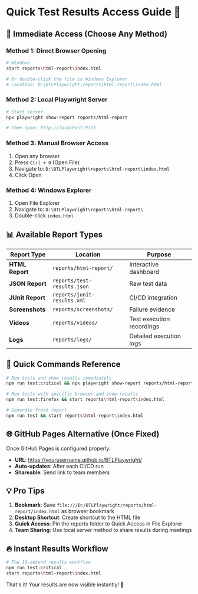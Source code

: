 # Quick Test Results Access Guide 🚀

## 🎯 **Immediate Access (Choose Any Method)**

### Method 1: Direct Browser Opening
```bash
# Windows
start reports\html-report\index.html

# Or double-click the file in Windows Explorer
# Location: D:\BTLPlaywright\reports\html-report\index.html
```

### Method 2: Local Playwright Server
```bash
# Start server
npx playwright show-report reports/html-report

# Then open: http://localhost:9323
```

### Method 3: Manual Browser Access
1. Open any browser
2. Press `Ctrl + O` (Open File)
3. Navigate to: `D:\BTLPlaywright\reports\html-report\index.html`
4. Click Open

### Method 4: Windows Explorer
1. Open File Explorer
2. Navigate to: `D:\BTLPlaywright\reports\html-report\`
3. Double-click `index.html`

## 📊 **Available Report Types**

| Report Type | Location | Purpose |
|-------------|----------|---------|
| **HTML Report** | `reports/html-report/` | Interactive dashboard |
| **JSON Report** | `reports/test-results.json` | Raw test data |
| **JUnit Report** | `reports/junit-results.xml` | CI/CD integration |
| **Screenshots** | `reports/screenshots/` | Failure evidence |
| **Videos** | `reports/videos/` | Test execution recordings |
| **Logs** | `reports/logs/` | Detailed execution logs |

## 🔧 **Quick Commands Reference**

```bash
# Run tests and show results immediately
npm run test:critical && npx playwright show-report reports/html-report

# Run tests with specific browser and show results
npm run test:firefox && start reports\html-report\index.html

# Generate fresh report
npm run test && start reports\html-report\index.html
```

## 🌐 **GitHub Pages Alternative (Once Fixed)**

Once GitHub Pages is configured properly:
- **URL**: https://yourusername.github.io/BTLPlaywright/
- **Auto-updates**: After each CI/CD run
- **Shareable**: Send link to team members

## 💡 **Pro Tips**

1. **Bookmark**: Save `file:///D:/BTLPlaywright/reports/html-report/index.html` as browser bookmark
2. **Desktop Shortcut**: Create shortcut to the HTML file
3. **Quick Access**: Pin the reports folder to Quick Access in File Explorer
4. **Team Sharing**: Use local server method to share results during meetings

## 🔥 **Instant Results Workflow**

```bash
# The 10-second results workflow
npm run test:critical
start reports\html-report\index.html
```

That's it! Your results are now visible instantly! 🎉
